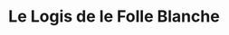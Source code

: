 ---
title: "Le Logis de le Folle Blanche"
url: /chaniers/le-logis-de-le-folle-blanche/
shop: alcool
---